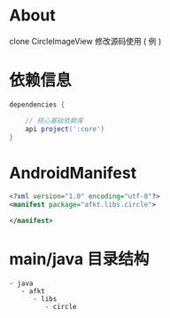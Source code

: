 
# About

clone CircleImageView 修改源码使用 ( 例 )

# 依赖信息

```groovy
dependencies {

    // 核心基础依赖库
    api project(':core')
}
```

# AndroidManifest

```xml
<?xml version="1.0" encoding="utf-8"?>
<manifest package="afkt.libs.circle">

</manifest>
```

# main/java 目录结构

```
- java                           
   - afkt                        
      - libs                     
         - circle                
```
